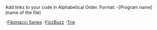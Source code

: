 Add links to your code in Alphabetical Order.
Format: -[Program name](name of the file)

-[Fibonacci Series](fibonacciSum.js)
-[FizzBuzz](fizzBuzz.js)
-[Trie](Trie.js)


